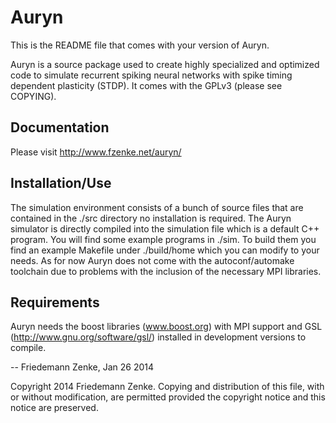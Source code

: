 Auryn 
=====

This is the README file that comes with your version of Auryn.

Auryn is a source package used to create highly specialized and optimized code
to simulate recurrent spiking neural networks with spike timing dependent
plasticity (STDP). It comes with the GPLv3 (please see COPYING).


Documentation
-------------

Please visit http://www.fzenke.net/auryn/


Installation/Use
----------------

The simulation environment consists of a bunch of source files that are 
contained in the ./src directory no installation is required. The Auryn 
simulator is directly compiled into the simulation file which is a
default C++ program. You will find some example programs in ./sim. To build
them you find an example Makefile under ./build/home which you can modify to
your needs. As for now Auryn does not come with the autoconf/automake toolchain
due to problems with the inclusion of the necessary MPI libraries.


Requirements
------------

Auryn needs the boost libraries (www.boost.org) with MPI support and GSL 
(http://www.gnu.org/software/gsl/) installed in development versions to
compile.





-- Friedemann Zenke, Jan 26 2014





Copyright 2014 Friedemann Zenke.
Copying and distribution of this file, with or without modification, are
permitted provided the copyright notice and this notice are preserved.

